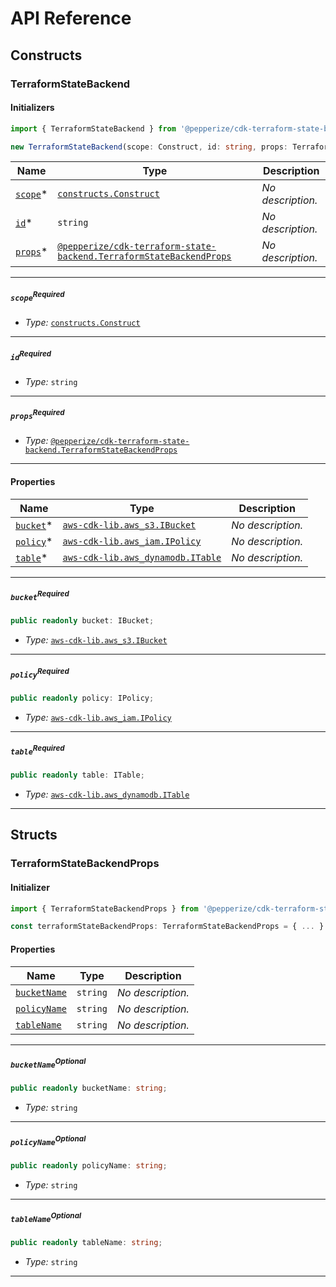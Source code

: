# API Reference <a name="API Reference" id="api-reference"></a>

## Constructs <a name="Constructs" id="constructs"></a>

### TerraformStateBackend <a name="@pepperize/cdk-terraform-state-backend.TerraformStateBackend" id="pepperizecdkterraformstatebackendterraformstatebackend"></a>

#### Initializers <a name="@pepperize/cdk-terraform-state-backend.TerraformStateBackend.Initializer" id="pepperizecdkterraformstatebackendterraformstatebackendinitializer"></a>

```typescript
import { TerraformStateBackend } from '@pepperize/cdk-terraform-state-backend'

new TerraformStateBackend(scope: Construct, id: string, props: TerraformStateBackendProps)
```

| **Name** | **Type** | **Description** |
| --- | --- | --- |
| [`scope`](#pepperizecdkterraformstatebackendterraformstatebackendparameterscope)<span title="Required">*</span> | [`constructs.Construct`](#constructs.Construct) | *No description.* |
| [`id`](#pepperizecdkterraformstatebackendterraformstatebackendparameterid)<span title="Required">*</span> | `string` | *No description.* |
| [`props`](#pepperizecdkterraformstatebackendterraformstatebackendparameterprops)<span title="Required">*</span> | [`@pepperize/cdk-terraform-state-backend.TerraformStateBackendProps`](#@pepperize/cdk-terraform-state-backend.TerraformStateBackendProps) | *No description.* |

---

##### `scope`<sup>Required</sup> <a name="@pepperize/cdk-terraform-state-backend.TerraformStateBackend.parameter.scope" id="pepperizecdkterraformstatebackendterraformstatebackendparameterscope"></a>

- *Type:* [`constructs.Construct`](#constructs.Construct)

---

##### `id`<sup>Required</sup> <a name="@pepperize/cdk-terraform-state-backend.TerraformStateBackend.parameter.id" id="pepperizecdkterraformstatebackendterraformstatebackendparameterid"></a>

- *Type:* `string`

---

##### `props`<sup>Required</sup> <a name="@pepperize/cdk-terraform-state-backend.TerraformStateBackend.parameter.props" id="pepperizecdkterraformstatebackendterraformstatebackendparameterprops"></a>

- *Type:* [`@pepperize/cdk-terraform-state-backend.TerraformStateBackendProps`](#@pepperize/cdk-terraform-state-backend.TerraformStateBackendProps)

---



#### Properties <a name="Properties" id="properties"></a>

| **Name** | **Type** | **Description** |
| --- | --- | --- |
| [`bucket`](#pepperizecdkterraformstatebackendterraformstatebackendpropertybucket)<span title="Required">*</span> | [`aws-cdk-lib.aws_s3.IBucket`](#aws-cdk-lib.aws_s3.IBucket) | *No description.* |
| [`policy`](#pepperizecdkterraformstatebackendterraformstatebackendpropertypolicy)<span title="Required">*</span> | [`aws-cdk-lib.aws_iam.IPolicy`](#aws-cdk-lib.aws_iam.IPolicy) | *No description.* |
| [`table`](#pepperizecdkterraformstatebackendterraformstatebackendpropertytable)<span title="Required">*</span> | [`aws-cdk-lib.aws_dynamodb.ITable`](#aws-cdk-lib.aws_dynamodb.ITable) | *No description.* |

---

##### `bucket`<sup>Required</sup> <a name="@pepperize/cdk-terraform-state-backend.TerraformStateBackend.property.bucket" id="pepperizecdkterraformstatebackendterraformstatebackendpropertybucket"></a>

```typescript
public readonly bucket: IBucket;
```

- *Type:* [`aws-cdk-lib.aws_s3.IBucket`](#aws-cdk-lib.aws_s3.IBucket)

---

##### `policy`<sup>Required</sup> <a name="@pepperize/cdk-terraform-state-backend.TerraformStateBackend.property.policy" id="pepperizecdkterraformstatebackendterraformstatebackendpropertypolicy"></a>

```typescript
public readonly policy: IPolicy;
```

- *Type:* [`aws-cdk-lib.aws_iam.IPolicy`](#aws-cdk-lib.aws_iam.IPolicy)

---

##### `table`<sup>Required</sup> <a name="@pepperize/cdk-terraform-state-backend.TerraformStateBackend.property.table" id="pepperizecdkterraformstatebackendterraformstatebackendpropertytable"></a>

```typescript
public readonly table: ITable;
```

- *Type:* [`aws-cdk-lib.aws_dynamodb.ITable`](#aws-cdk-lib.aws_dynamodb.ITable)

---


## Structs <a name="Structs" id="structs"></a>

### TerraformStateBackendProps <a name="@pepperize/cdk-terraform-state-backend.TerraformStateBackendProps" id="pepperizecdkterraformstatebackendterraformstatebackendprops"></a>

#### Initializer <a name="[object Object].Initializer" id="object-objectinitializer"></a>

```typescript
import { TerraformStateBackendProps } from '@pepperize/cdk-terraform-state-backend'

const terraformStateBackendProps: TerraformStateBackendProps = { ... }
```

#### Properties <a name="Properties" id="properties"></a>

| **Name** | **Type** | **Description** |
| --- | --- | --- |
| [`bucketName`](#pepperizecdkterraformstatebackendterraformstatebackendpropspropertybucketname) | `string` | *No description.* |
| [`policyName`](#pepperizecdkterraformstatebackendterraformstatebackendpropspropertypolicyname) | `string` | *No description.* |
| [`tableName`](#pepperizecdkterraformstatebackendterraformstatebackendpropspropertytablename) | `string` | *No description.* |

---

##### `bucketName`<sup>Optional</sup> <a name="@pepperize/cdk-terraform-state-backend.TerraformStateBackendProps.property.bucketName" id="pepperizecdkterraformstatebackendterraformstatebackendpropspropertybucketname"></a>

```typescript
public readonly bucketName: string;
```

- *Type:* `string`

---

##### `policyName`<sup>Optional</sup> <a name="@pepperize/cdk-terraform-state-backend.TerraformStateBackendProps.property.policyName" id="pepperizecdkterraformstatebackendterraformstatebackendpropspropertypolicyname"></a>

```typescript
public readonly policyName: string;
```

- *Type:* `string`

---

##### `tableName`<sup>Optional</sup> <a name="@pepperize/cdk-terraform-state-backend.TerraformStateBackendProps.property.tableName" id="pepperizecdkterraformstatebackendterraformstatebackendpropspropertytablename"></a>

```typescript
public readonly tableName: string;
```

- *Type:* `string`

---




